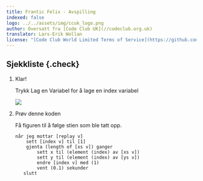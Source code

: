 ```yaml
---
title: Frantic Felix - Avspilling
indexed: false
logo: ../../assets/img/ccuk_logo.png
author: Oversatt fra [Code Club UK](//codeclub.org.uk)
translator: Lars-Erik Wollan
license: "[Code Club World Limited Terms of Service](https://github.com/CodeClub/scratch-curriculum/blob/master/LICENSE.md)"
---
```


## Sjekkliste {.check}

1.  Klar!
    
    Trykk Lag en Variabel for å lage en index variabel
    
    ![](variabel.png)


2.  Prøv denne koden
    
    Få figuren til å følge stien som ble tatt opp.

    ```scratch 
    når jeg mottar [replay v]
        sett [index v] til [1]
        gjenta (length of [xs v]) ganger
            sett x til (element (index) av [xs v])
            sett y til (element (index) av [ys v])
            endre [index v] med (1)
            vent (0.1) sekunder
       slutt
    
    ```
